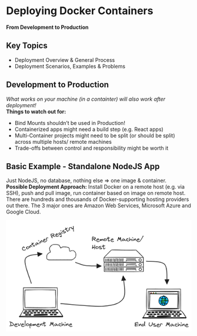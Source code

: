# Deploying Docker Containers

**From Development to Production**

## Key Topics

- Deployment Overview & General Process
- Deployment Scenarios, Examples & Problems

## Development to Production

_What works on your machine (in a containter) will also work after deployment!_<br />
**Things to watch out for:**

- Bind Mounts shouldn’t be used in Production!
- Containerized apps might need a build step (e.g. React apps)
- Multi-Container projects might need to be split (or should be split) across multiple hosts/ remote machines
- Trade-offs between control and responsibility might be worth it

## Basic Example - Standalone NodeJS App

Just NodeJS, no database, nothing else => one image & container.<br />
**Possible Deployment Approach:** Install Docker on a remote host (e.g. via SSH), push and pull image, run container based on image on remote host.<br />There are hundreds and thousands of Docker-supporting hosting providers out there. The 3 major ones are Amazon Web Services, Microsoft Azure and Google Cloud.

![basic-example](./docs/basic-example.excalidraw.png)
